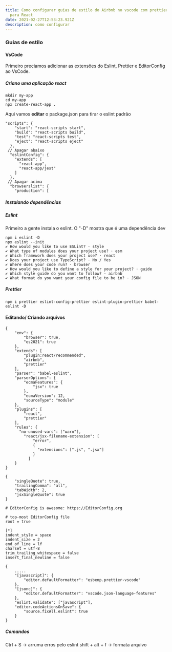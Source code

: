 ```yaml
---
title: Como configurar guias de estilo do Airbnb no vscode com prettier e eslint
  para React
date: 2021-02-27T12:53:23.921Z
description: como configurar
---
```

### Guias de estilo

#### VsCode

Primeiro preciamos adicionar as extensões do Eslint, Prettier e EditorConfig ao VsCode.

##### Criano uma aplicação react

```console[terminal]
mkdir my-app
cd my-app
npx create-react-app .
```

Aqui vamos **editar** o package.json para tirar o eslint padrão

```json[package.json]
"scripts": {
    "start": "react-scripts start",
    "build": "react-scripts build",
    "test": "react-scripts test",
    "eject": "react-scripts eject"
  },
 // Apagar abaixo
  "eslintConfig": {
    "extends": [
      "react-app",
      "react-app/jest"
    ]
  },
 // Apagar acima
  "browserslist": {
    "production": [
```

##### Instalando dependências

##### Eslint

Primeiro a gente instala o eslint. O "-D" mostra que é uma dependência dev

```console[terminal]
npm i eslint -D
npx eslint --init
✔ How would you like to use ESLint? · style
✔ What type of modules does your project use? · esm
✔ Which framework does your project use? · react
✔ Does your project use TypeScript? · No / Yes
✔ Where does your code run? · browser
✔ How would you like to define a style for your project? · guide
✔ Which style guide do you want to follow? · airbnb
✔ What format do you want your config file to be in? · JSON
```

##### Prettier

```console[terminal]
npm i prettier eslint-config-prettier eslint-plugin-prettier babel-eslint -D
```

#### Editando/ Criando arquivos


```json[.eslintrec.json]
{
    "env": {
        "browser": true,
        "es2021": true
    },
    "extends": [
        "plugin:react/recommended",
        "airbnb",
        "prettier"
    ],
    "parser": "babel-eslint",
    "parserOptions": {
        "ecmaFeatures": {
            "jsx": true
        },
        "ecmaVersion": 12,
        "sourceType": "module"
    },
    "plugins": [
        "react",
        "prettier"
    ],
    "rules": {
      "no-unused-vars": ["warn"],
        "react/jsx-filename-extension": [
            "error",
            {
              "extensions": [".js", ".jsx"]
            }
          ]
    }
}

```

```json[.prettierrc]
{
    "singleQuote": true,
    "trailingComma": "all",
    "tabWidth": 2,
    "jsxSingleQuote": true
}
```

```console[.editorconfig]
# EditorConfig is awesome: https://EditorConfig.org

# top-most EditorConfig file
root = true

[*]
indent_style = space
indent_size = 2
end_of_line = lf
charset = utf-8
trim_trailing_whitespace = false
insert_final_newline = false
```

```json[settings.json]
{
    .....
    "[javascript]": {
        "editor.defaultFormatter": "esbenp.prettier-vscode"
    },
    "[jsonc]": {
        "editor.defaultFormatter": "vscode.json-language-features"
    },
    "eslint.validate": ["javascript"],
    "editor.codeActionsOnSave": {
        "source.fixAll.eslint": true
    }
}
```

##### Comandos

Ctrl + S -> arruma erros pelo eslint
shift + alt + f -> formata arquivo